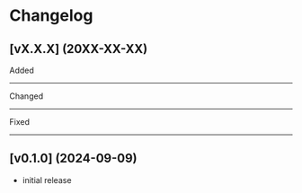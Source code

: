Changelog
=========

[vX.X.X] (20XX-XX-XX)
----------------------
Added
*******

Changed
*******

Fixed
*******

[v0.1.0]  (2024-09-09)
----------------------
- initial release
